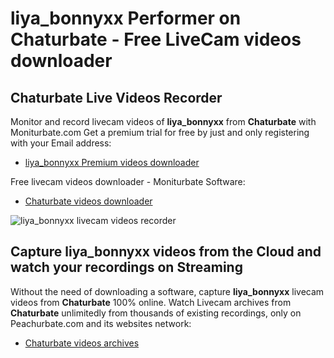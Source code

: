 # liya_bonnyxx Performer on Chaturbate - Free LiveCam videos downloader

## Chaturbate Live Videos Recorder

Monitor and record livecam videos of **liya_bonnyxx** from **Chaturbate** with Moniturbate.com
Get a premium trial for free by just and only registering with your Email address:
* [liya_bonnyxx Premium videos downloader](https://moniturbate.com/request-demo-licence-key.html)

Free livecam videos downloader - Moniturbate Software:
* [Chaturbate videos downloader](https://moniturbate.com/moniturbate-download-software.html)

![liya_bonnyxx livecam videos recorder](https://peachurnet.com/templates/moniturbate-software.png)


## Capture liya_bonnyxx videos from the Cloud and watch your recordings on Streaming

Without the need of downloading a software, capture **liya_bonnyxx** livecam videos from **Chaturbate** 100% online.
Watch Livecam archives from **Chaturbate** unlimitedly from thousands of existing recordings, only on Peachurbate.com and its websites network:
* [Chaturbate videos archives](https://peachurnet.com/)